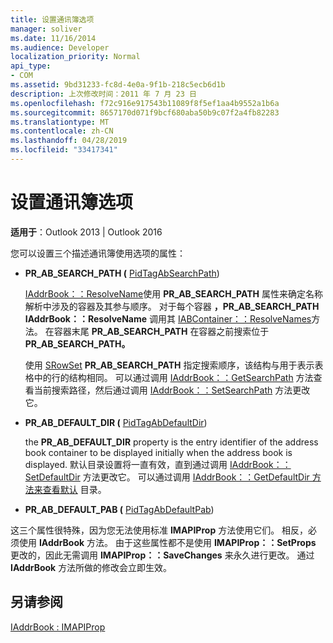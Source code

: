 ```yaml
---
title: 设置通讯簿选项
manager: soliver
ms.date: 11/16/2014
ms.audience: Developer
localization_priority: Normal
api_type:
- COM
ms.assetid: 9bd31233-fc8d-4e0a-9f1b-218c5ecb6d1b
description: 上次修改时间：2011 年 7 月 23 日
ms.openlocfilehash: f72c916e917543b11089f8f5ef1aa4b9552a1b6a
ms.sourcegitcommit: 8657170d071f9bcf680aba50b9c07f2a4fb82283
ms.translationtype: MT
ms.contentlocale: zh-CN
ms.lasthandoff: 04/28/2019
ms.locfileid: "33417341"
---
```

# <a name="setting-address-book-options"></a>设置通讯簿选项

  
  
**适用于**：Outlook 2013 | Outlook 2016 
  
您可以设置三个描述通讯簿使用选项的属性：
  
- **PR_AB_SEARCH_PATH (** [PidTagAbSearchPath](pidtagabsearchpath-canonical-property.md)) 
    
    [IAddrBook：：ResolveName](iaddrbook-resolvename.md)使用 **PR_AB_SEARCH_PATH** 属性来确定名称解析中涉及的容器及其参与顺序。 对于每个容器 **，PR_AB_SEARCH_PATH IAddrBook：：ResolveName** 调用其 [IABContainer：：ResolveNames](iabcontainer-resolvenames.md)方法。  在容器末尾 **PR_AB_SEARCH_PATH** 在容器之前搜索位于 **PR_AB_SEARCH_PATH。** 
    
    使用 [SRowSet](srowset.md) **PR_AB_SEARCH_PATH** 指定搜索顺序，该结构与用于表示表格中的行的结构相同。 可以通过调用 [IAddrBook：：GetSearchPath](iaddrbook-getsearchpath.md) 方法查看当前搜索路径，然后通过调用 [IAddrBook：：SetSearchPath](iaddrbook-setsearchpath.md) 方法更改它。 
    
- **PR_AB_DEFAULT_DIR (** [PidTagAbDefaultDir](pidtagabdefaultdir-canonical-property.md)) 
    
    the **PR_AB_DEFAULT_DIR** property is the entry identifier of the address book container to be displayed initially when the address book is displayed. 默认目录设置将一直有效，直到通过调用 [IAddrBook：：SetDefaultDir](iaddrbook-setdefaultdir.md) 方法更改它。 可以通过调用 [IAddrBook：：GetDefaultDir 方法来查看默认](iaddrbook-getdefaultdir.md) 目录。 
    
- **PR_AB_DEFAULT_PAB (** [PidTagAbDefaultPab](pidtagabdefaultpab-canonical-property.md)) 
    
这三个属性很特殊，因为您无法使用标准 **IMAPIProp** 方法使用它们。 相反，必须使用 **IAddrBook** 方法。 由于这些属性都不是使用 **IMAPIProp：：SetProps** 更改的，因此无需调用 **IMAPIProp：：SaveChanges** 来永久进行更改。 通过 **IAddrBook** 方法所做的修改会立即生效。 
  
## <a name="see-also"></a>另请参阅



[IAddrBook : IMAPIProp](iaddrbookimapiprop.md)

